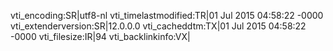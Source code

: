 vti_encoding:SR|utf8-nl
vti_timelastmodified:TR|01 Jul 2015 04:58:22 -0000
vti_extenderversion:SR|12.0.0.0
vti_cacheddtm:TX|01 Jul 2015 04:58:22 -0000
vti_filesize:IR|94
vti_backlinkinfo:VX|
